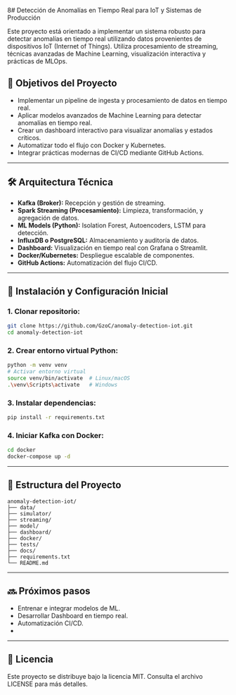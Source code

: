 8# Detección de Anomalías en Tiempo Real para IoT y Sistemas de Producción

Este proyecto está orientado a implementar un sistema robusto para detectar anomalías en tiempo real utilizando datos provenientes de dispositivos IoT (Internet of Things). Utiliza procesamiento de streaming, técnicas avanzadas de Machine Learning, visualización interactiva y prácticas de MLOps.

## 📌 Objetivos del Proyecto

- Implementar un pipeline de ingesta y procesamiento de datos en tiempo real.
- Aplicar modelos avanzados de Machine Learning para detectar anomalías en tiempo real.
- Crear un dashboard interactivo para visualizar anomalías y estados críticos.
- Automatizar todo el flujo con Docker y Kubernetes.
- Integrar prácticas modernas de CI/CD mediante GitHub Actions.

---

## 🛠️ Arquitectura Técnica

- **Kafka (Broker):** Recepción y gestión de streaming.
- **Spark Streaming (Procesamiento):** Limpieza, transformación, y agregación de datos.
- **ML Models (Python):** Isolation Forest, Autoencoders, LSTM para detección.
- **InfluxDB o PostgreSQL:** Almacenamiento y auditoría de datos.
- **Dashboard:** Visualización en tiempo real con Grafana o Streamlit.
- **Docker/Kubernetes:** Despliegue escalable de componentes.
- **GitHub Actions:** Automatización del flujo CI/CD.

---

## 🚀 Instalación y Configuración Inicial

### 1. Clonar repositorio:

```bash
git clone https://github.com/GzoC/anomaly-detection-iot.git
cd anomaly-detection-iot
```

### 2. Crear entorno virtual Python:

```bash
python -m venv venv
# Activar entorno virtual
source venv/bin/activate  # Linux/macOS
.\venv\Scripts\activate   # Windows
```

### 3. Instalar dependencias:

```bash
pip install -r requirements.txt
```

### 4. Iniciar Kafka con Docker:

```bash
cd docker
docker-compose up -d
```

---

## 📂 Estructura del Proyecto

```
anomaly-detection-iot/
├── data/
├── simulator/
├── streaming/
├── model/
├── dashboard/
├── docker/
├── tests/
├── docs/
├── requirements.txt
└── README.md
```

---

## 🔜 Próximos pasos

- Entrenar e integrar modelos de ML.
- Desarrollar Dashboard en tiempo real.
- Automatización CI/CD.
-
---

## 📄 Licencia

Este proyecto se distribuye bajo la licencia MIT. Consulta el archivo LICENSE para más detalles.


